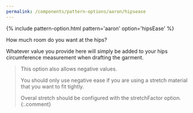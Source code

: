 ```yaml
---
permalink: /components/pattern-options/aaron/hipsease
---
```

{% include pattern-option.html pattern='aaron' option='hipsEase' %}

How much room do you want at the hips?

Whatever value you provide here will simply be added to your hips circumference measurement when drafting the garment.

> This option also allows negative values.
>
> You should only use negative ease if you are using a stretch material that you want to fit tightly.
>
> Overal stretch should be configured with the stretchFactor option.
{:.comment}
